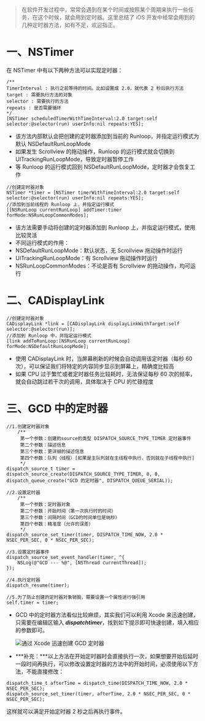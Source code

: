 > 在软件开发过程中，常常会遇到在某个时间或按照某个周期来执行一些任务，在这个时候，就会用到定时器。这里总结了 iOS 开发中经常会用到的几种定时器方法，如有不足，欢迎指正。

# 一、NSTimer

在 NSTimer 中有以下两种方法可以实现定时器：

```
/**
TimerInterval : 执行之前等待的时间。比如设置成 2.0，就代表 2 秒后执行方法
target : 需要执行方法的对象
selector : 需要执行的方法
repeats : 是否需要循环
*/
[NSTimer scheduledTimerWithTimeInterval:2.0 target:self selector:@selector(run) userInfo:nil repeats:YES];
```

- 该方法内部默认会把创建的定时器添加到当前的 Runloop，并指定运行模式为默认 NSDefaultRunLoopMode
- 如果发生 Scrollview 的拖动操作，Runloop 的运行模式就会切换到 UITrackingRunLoopMode，导致定时器暂停工作
- 等 Runloop 的运行模式回到 NSDefaultRunLoopMode，定时器才会恢复工作

```
//创建定时器对象
NSTimer *timer = [NSTimer timerWithTimeInterval:2.0 target:self selector:@selector(run) userInfo:nil repeats:YES];
//添加到当前线程的 Runloop 上，并指定运行模式
[[NSRunLoop currentRunLoop] addTimer:timer forMode:NSRunLoopCommonModes];
```

- 该方法需要手动将创建的定时器添加到 Runloop 上，并指定运行模式，使用比较灵活
- 不同运行模式的作用：
 - NSDefaultRunLoopMode：默认状态，无 Scrollview 拖动操作时运行
 - UITrackingRunLoopMode：有 Scrollview 拖动操作时运行
 - NSRunLoopCommonModes：不论是否有  Scrollview 的拖动操作，均可运行

# 二、CADisplayLink

```
//创建定时器对象
CADisplayLink *link = [CADisplayLink displayLinkWithTarget:self selector:@selector(run)];
//添加到 Runloop 中，并指定运行模式
[link addToRunLoop:[NSRunLoop currentRunLoop] forMode:NSDefaultRunLoopMode];
```

- 使用 CADisplayLink 时，当屏幕刷新的时候会自动调用该定时器（每秒 60 次），可以保证我们将特定的内容同步显示到屏幕上，精确度比较高
- 如果 CPU 过于繁忙或者定时器任务比较耗时，无法保证每秒 60 次的频率，就会自动跳过若干次的调用，具体取决于 CPU 的忙碌程度

# 三、GCD 中的定时器

```
//1.创建定时器对象
    /**
     第一个参数：创建的source的类型 DISPATCH_SOURCE_TYPE_TIMER 定时器事件
     第二个参数：描述信息
     第三个参数：更详细的描述信息
     第四个参数：队列（线程）[如果是主队列就在主线程中执行，否则就在子线程中执行]
     */
dispatch_source_t timer = dispatch_source_create(DISPATCH_SOURCE_TYPE_TIMER, 0, 0, dispatch_queue_create("GCD 的定时器", DISPATCH_QUEUE_SERIAL));
    
//2.设置定时器
    /**
     第一个参数：定时器对象
     第二个参数：开始时间（第一次执行时的时间）
     第三个参数：间隔时间（GCD的时间单位是纳秒）
     第四个参数：精准度（允许的误差）
     */
dispatch_source_set_timer(timer, DISPATCH_TIME_NOW, 2.0 * NSEC_PER_SEC, 0 * NSEC_PER_SEC);
    
//3.设置定时器事件
dispatch_source_set_event_handler(timer, ^{
    NSLog(@"GCD --- %@", [NSThread currentThread]);
});
    
//4.执行定时器
dispatch_resume(timer);
    
//5.为了防止创建的定时器对象销毁，需要设置一个属性进行强引用
self.timer = timer;
```

- GCD 中的定时器方法看似比较麻烦，其实我们可以利用 Xcode 来迅速创建，只需要在编辑区输入 ***dispatchtimer***，找到如下提示即可快速创建，填入相应的参数即可。

  ![通过 Xcode 迅速创建 GCD 定时器](http://upload-images.jianshu.io/upload_images/2997426-af4ef49f70d4d7e5.png)
  
- ***补充：***以上方法在开始定时器时会直接执行一次，如果想要开始后延时一段时间再执行，可以修改设置定时器的方法中的开始时间，必须使用以下方法，不能直接修改：

 ```
 dispatch_time_t afterTime = dispatch_time(DISPATCH_TIME_NOW, 2.0 * NSEC_PER_SEC);
 dispatch_source_set_timer(timer, afterTime, 2.0 * NSEC_PER_SEC, 0 * NSEC_PER_SEC);
 ```

 这样就可以满足开始定时器 2 秒之后再执行事件。
